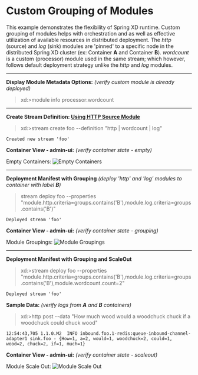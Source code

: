Custom Grouping of Modules
==========================

This example demonstrates the flexibility of Spring XD runtime. Custom grouping of modules helps with orchestration and as well as effective utilization of available resources in distributed deployment. The _http_ (source) and _log_ (sink) modules are 'pinned' to a specific node in the distributed Spring XD cluster (ex: Container **A** and Container **B**). _wordcount_ is a custom (processor) module used in the same stream; which however, follows default deployment strategy unlike the _http_ and _log_ modules.

---

**Display Module Metadata Options:** _(verify custom module is already deployed)_
> xd:>module info processor:wordcount

---
 
**Create Stream Definition: [Using HTTP Source Module](https://github.com/spring-projects/spring-xd/wiki/Sources#http)**
> xd:>stream create foo --definition "http | wordcount | log"

```
Created new stream 'foo'
```

**Container View - admin-ui:** _(verify container state - empty)_

Empty Containers:
![Empty Containers](https://github.com/sabbyanandan/spring-xd-examples/tree/master/wordcount-grouping/src/main/resources/empty-containers.png)

---

**Deployment Manifest with Grouping** _(deploy 'http' and 'log' modules to container with label **B**)_
>stream deploy foo --properties "module.http.criteria=groups.contains('B'),module.log.criteria=groups.contains('B')"

```
Deployed stream 'foo'
```

**Container View - admin-ui:** _(verify container state - grouping)_

Module Groupings:
![Module Groupings](https://github.com/sabbyanandan/spring-xd-examples/tree/master/wordcount-grouping/src/main/resources/module_grouping.png)

---

**Deployment Manifest with Grouping and ScaleOut**
>xd:>stream deploy foo --properties "module.http.criteria=groups.contains('B'),module.log.criteria=groups.contains('B'),module.wordcount.count=2"

```
Deployed stream 'foo'
```

**Sample Data:** _(verify logs from **A** and **B** containers)_
> xd:>http post --data "How much wood would a woodchuck chuck if a woodchuck could chuck wood"

```
12:54:43,705 1.1.0.M2  INFO inbound.foo.1-redis:queue-inbound-channel-adapter1 sink.foo - {How=1, a=2, would=1, woodchuck=2, could=1, wood=2, chuck=2, if=1, much=1}
```

**Container View - admin-ui:** _(verify container state - scaleout)_

Module Scale Out:
![Module Scale Out](https://github.com/sabbyanandan/spring-xd-examples/tree/master/wordcount-grouping/src/main/resources/custom_module_scaleout.png)



